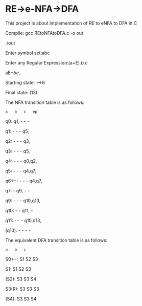 # RE->e-NFA->DFA


This project is about implementation of RE to eNFA to DFA in C


Compile:
gcc REtoNFAtoDFA.c -o out


./out


Enter symbol set:abc


Enter any Regular Expression:(a+E)*.b.c*


aE+*bc*..


Starting state: -->6


Final state: (13)


The NFA transition table is as follows:


	a	b	c	ep
	
q0:	q1,	-	-	-	

q1:	-	-	-	q5,	

q2:	-	-	-	q3,	

q3:	-	-	-	q5,	

q4:	-	-	-	q0,q2,	

q5:	-	-	-	q4,q7,	

q6<--:	-	-	-	q4,q7,	

q7:	-	q9,	-	-	

q9:	-	-	-	q10,q13,	

q10:	-	-	q11,	-	

q11:	-	-	-	q10,q13,	

(q13):	-	-	-	-	




The equivalent DFA transition table is as follows:

	a	b	c	

S0<--:	S1	S2	S3	

S1:	S1	S2	S3	

(S2):	S3	S3	S4	

S3(R):	S3	S3	S3	

(S4):	S3	S3	S4	

